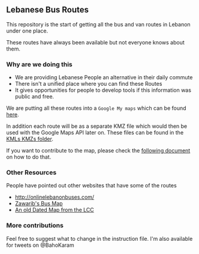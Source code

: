 ## Lebanese Bus Routes

This repository is the start of getting all the bus and van routes in Lebanon under one place.

These routes have always been available but not everyone knows about them.

### Why are we doing this
* We are providing Lebanese People an alternative in their daily commute
* There isn't a unified place where you can find these Routes
* It gives opportunities for people to develop tools if this information was public and free.


We are putting all these routes into a `Google My maps` which can be found [here](https://www.google.com/maps/d/embed?mid=1F367Y0wIb2QAU39bC1vfqJ7hAD_W56qy).

In addition each route will be as a separate KMZ file which would then be used with the Google Maps API later on. These files can be found in the [KMLs KMZs folder](https://github.com/EbrahimKaram/Lebanese-Bus-Routes/tree/master/KMLs%20KMZs).

If you want to contribute to the map, please check the [following document](https://github.com/EbrahimKaram/Lebanese-Bus-Routes/blob/master/How%20to%20Contribute%20to%20The%20Map.md) on how to do that.
### Other Resources
People have pointed out other websites that have some of the routes
* http://onlinelebanonbuses.com/
* [Zawarib's Bus Map](https://github.com/EbrahimKaram/Lebanese-Bus-Routes/blob/master/Other%20Resources/Zawarib%20Bus%20Map.jpg)
* [An old Dated Map from the LCC](https://github.com/EbrahimKaram/Lebanese-Bus-Routes/blob/master/Other%20Resources/Bus%20Map%20From%20internet.jpg)

### More contributions
Feel free to suggest what to change in the instruction file. I'm also available for tweets on @BahoKaram
